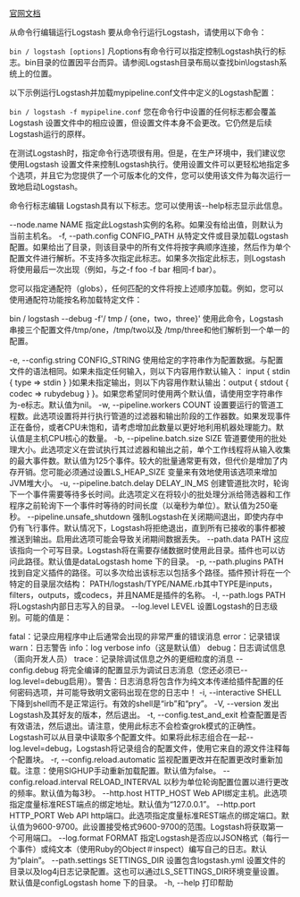 [官网文档](https://www.elastic.co/guide/en/logstash/5.6/running-logstash-command-line.html)


 
从命令行编辑运行Logstash
要从命令行运行Logstash，请使用以下命令：

`bin / logstash [options]`
凡options有命令行可以指定控制Logstash执行的标志。bin目录的位置因平台而异。请参阅Logstash目录布局以查找bin\logstash系统上的位置。

以下示例运行Logstash并加载mypipeline.conf文件中定义的Logstash配置：

`bin / logstash -f mypipeline.conf`
您在命令行中设置的任何标志都会覆盖Logstash 设置文件中的相应设置，但设置文件本身不会更改。它仍然是后续Logstash运行的原样。

在测试Logstash时，指定命令行选项很有用。但是，在生产环境中，我们建议您使用Logstash 设置文件来控制Logstash执行。使用设置文件可以更轻松地指定多个选项，并且它为您提供了一个可版本化的文件，您可以使用该文件为每次运行一致地启动Logstash。

命令行标志编辑
Logstash具有以下标志。您可以使用该--help标志显示此信息。

--node.name NAME
指定此Logstash实例的名称。如果没有给出值，则默认为当前主机名。
-f, --path.config CONFIG_PATH
从特定文件或目录加载Logstash配置。如果给出了目录，则该目录中的所有文件将按字典顺序连接，然后作为单个配置文件进行解析。不支持多次指定此标志。如果多次指定此标志，则Logstash将使用最后一次出现（例如，与之-f foo -f bar 相同-f bar）。

您可以指定通配符（globs），任何匹配的文件将按上述顺序加载。例如，您可以使用通配符功能按名称加载特定文件：

bin / logstash --debug -f'/ tmp / {one，two，three}'
使用此命令，Logstash串接三个配置文件/tmp/one，/tmp/two以及 /tmp/three和他们解析到一个单一的配置。

-e, --config.string CONFIG_STRING
使用给定的字符串作为配置数据。与配置文件的语法相同。如果未指定任何输入，则以下内容用作默认输入： input { stdin { type => stdin } }如果未指定输出，则以下内容用作默认输出：output { stdout { codec => rubydebug } }。如果您希望同时使用两个默认值，请使用空字符串作为-e标志。默认值为nil。
-w, --pipeline.workers COUNT
设置要运行的管道工程数。此选项设置将并行执行管道的过滤器和输出阶段的工作器数。如果发现事件正在备份，或者CPU未饱和，请考虑增加此数量以更好地利用机器处理能力。默认值是主机CPU核心的数量。
-b, --pipeline.batch.size SIZE
管道要使用的批处理大小。此选项定义在尝试执行其过滤器和输出之前，单个工作线程将从输入收集的最大事件数。默认值为125个事件。较大的批量通常更有效，但代价是增加了内存开销。您可能必须通过设置LS_HEAP_SIZE 变量来有效地使用该选项来增加JVM堆大小。
-u, --pipeline.batch.delay DELAY_IN_MS
创建管道批次时，轮询下一个事件需要等待多长时间。此选项定义在将较小的批处理分派给筛选器和工作程序之前轮询下一个事件时等待的时间长度（以毫秒为单位）。默认值为250毫秒。
--pipeline.unsafe_shutdown
强制Logstash在关闭期间退出，即使内存中仍有飞行事件。默认情况下，Logstash将拒绝退出，直到所有已接收的事件都被推送到输出。启用此选项可能会导致关闭期间数据丢失。
--path.data PATH
这应该指向一个可写目录。Logstash将在需要存储数据时使用此目录。插件也可以访问此路径。默认值是dataLogstash home 下的目录。
-p, --path.plugins PATH
找到自定义插件的路径。可以多次给出该标志以包括多个路径。插件预计将在一个特定的目录层次结构： PATH/logstash/TYPE/NAME.rb其中TYPE是inputs，filters，outputs，或codecs，并且NAME是插件的名称。
-l, --path.logs PATH
将Logstash内部日志写入的目录。
--log.level LEVEL
设置Logstash的日志级别。可能的值是：

fatal：记录应用程序中止后通常会出现的非常严重的错误消息
error：记录错误
warn：日志警告
info：log verbose info（这是默认值）
debug：日志调试信息（面向开发人员）
trace：记录除调试信息之外的更细粒度的消息
--config.debug
将完全编译的配置显示为调试日志消息（您还必须已--log.level=debug启用）。警告：日志消息将包含作为纯文本传递给插件配置的任何密码选项，并可能导致明文密码出现在您的日志中！
-i, --interactive SHELL
下降到shell而不是正常运行。有效的shell是“irb”和“pry”。
-V, --version
发出Logstash及其好友的版本，然后退出。
-t, --config.test_and_exit
检查配置是否有效语法，然后退出。请注意，使用此标志不会检查grok模式的正确性。Logstash可以从目录中读取多个配置文件。如果将此标志组合在一起--log.level=debug，Logstash将记录组合​​的配置文件，使用它来自的源文件注释每个配置块。
-r, --config.reload.automatic
监视配置更改并在配置更改时重新加载。注意：使用SIGHUP手动重新加载配置。默认值为false。
--config.reload.interval RELOAD_INTERVAL
以秒为单位轮询配置位置以进行更改的频率。默认值为每3秒。
--http.host HTTP_HOST
Web API绑定主机。此选项指定度量标准REST端点的绑定地址。默认值为“127.0.0.1”。
--http.port HTTP_PORT
Web API http端口。此选项指定度量标准REST端点的绑定端口。默认值为9600-9700。此设置接受格式9600-9700的范围。Logstash将获取第一个可用端口。
--log.format FORMAT
指定Logstash是否应以JSON格式（每行一个事件）或纯文本（使用Ruby的Object＃inspect）编写自己的日志。默认为“plain”。
--path.settings SETTINGS_DIR
设置包含logstash.yml 设置文件的目录以及log4j日志记录配置。这也可以通过LS_SETTINGS_DIR环境变量设置。默认值是configLogstash home 下的目录。
-h, --help
打印帮助